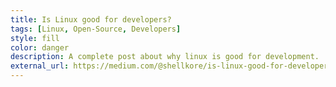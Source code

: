 ```yaml
---
title: Is Linux good for developers?
tags: [Linux, Open-Source, Developers]
style: fill
color: danger
description: A complete post about why linux is good for development.
external_url: https://medium.com/@shellkore/is-linux-good-for-developers-c5e99127ecb3
---
```


